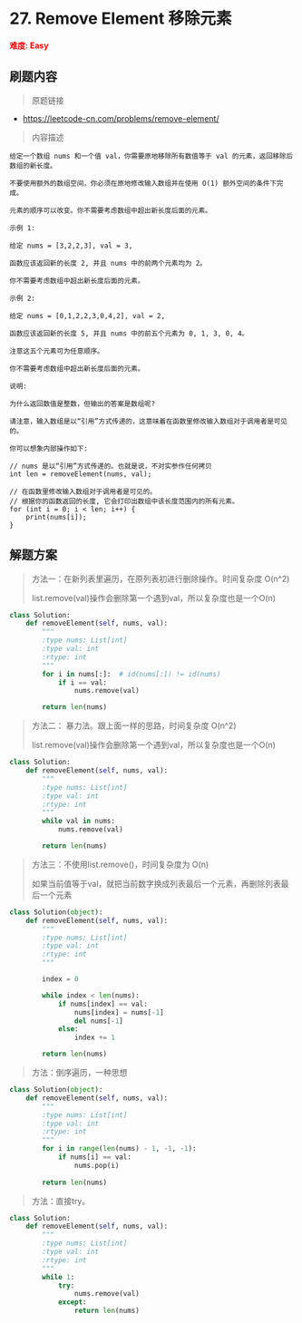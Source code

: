 # 27. Remove Element 移除元素

**<font color=red>难度: Easy</font>**

## 刷题内容

> 原题链接

* https://leetcode-cn.com/problems/remove-element/

> 内容描述

```
给定一个数组 nums 和一个值 val，你需要原地移除所有数值等于 val 的元素，返回移除后数组的新长度。

不要使用额外的数组空间，你必须在原地修改输入数组并在使用 O(1) 额外空间的条件下完成。

元素的顺序可以改变。你不需要考虑数组中超出新长度后面的元素。

示例 1:

给定 nums = [3,2,2,3], val = 3,

函数应该返回新的长度 2, 并且 nums 中的前两个元素均为 2。

你不需要考虑数组中超出新长度后面的元素。

示例 2:

给定 nums = [0,1,2,2,3,0,4,2], val = 2,

函数应该返回新的长度 5, 并且 nums 中的前五个元素为 0, 1, 3, 0, 4。

注意这五个元素可为任意顺序。

你不需要考虑数组中超出新长度后面的元素。

说明:

为什么返回数值是整数，但输出的答案是数组呢?

请注意，输入数组是以“引用”方式传递的，这意味着在函数里修改输入数组对于调用者是可见的。

你可以想象内部操作如下:

// nums 是以“引用”方式传递的。也就是说，不对实参作任何拷贝
int len = removeElement(nums, val);

// 在函数里修改输入数组对于调用者是可见的。
// 根据你的函数返回的长度, 它会打印出数组中该长度范围内的所有元素。
for (int i = 0; i < len; i++) {
    print(nums[i]);
}
```

## 解题方案

> 方法一：在新列表里遍历，在原列表初进行删除操作。时间复杂度 O(n^2)
>
> list.remove(val)操作会删除第一个遇到val，所以复杂度也是一个O(n)

```python
class Solution:
    def removeElement(self, nums, val):
		"""
        :type nums: List[int]
        :type val: int
        :rtype: int
        """
        for i in nums[:]:  # id(nums[:]) != id(nums)
            if i == val:
                nums.remove(val)

        return len(nums)
```



> 方法二： 暴力法。跟上面一样的思路，时间复杂度 O(n^2)
>
> list.remove(val)操作会删除第一个遇到val，所以复杂度也是一个O(n)

```python
class Solution:
    def removeElement(self, nums, val):
		"""
        :type nums: List[int]
        :type val: int
        :rtype: int
        """
        while val in nums:
            nums.remove(val)

        return len(nums)
```



> 方法三：不使用list.remove()，时间复杂度为 O(n)
>
> 如果当前值等于val，就把当前数字换成列表最后一个元素，再删除列表最后一个元素

```python
class Solution(object):
    def removeElement(self, nums, val):
        """
        :type nums: List[int]
        :type val: int
        :rtype: int
        """

        index = 0

        while index < len(nums):
            if nums[index] == val:
                nums[index] = nums[-1]
                del nums[-1]
            else:
                index += 1

        return len(nums)
```



>方法：倒序遍历，一种思想

```python
class Solution(object):
    def removeElement(self, nums, val):
        """
        :type nums: List[int]
        :type val: int
        :rtype: int
        """
        for i in range(len(nums) - 1, -1, -1):
            if nums[i] == val:
                nums.pop(i)
                
        return len(nums)
```



> 方法：直接try。

```python
class Solution:
    def removeElement(self, nums, val):
        """
        :type nums: List[int]
        :type val: int
        :rtype: int
        """
        while 1:
            try:
                nums.remove(val)
            except:
                return len(nums)
```



